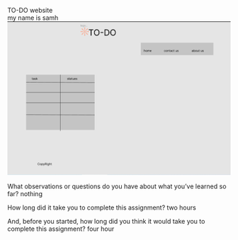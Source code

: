 
TO-DO  website  
my name is samh
 ![](Screenshot%20(15).png)



What observations or questions do you have about what you’ve learned so far?
nothing 


How long did it take you to complete this assignment?
two hours


And, before you started, how long did you think it would take you to complete this assignment?
four hour
